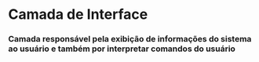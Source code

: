# Camada de Interface

### Camada responsável pela exibição de informações do sistema ao usuário e também por interpretar comandos do usuário
